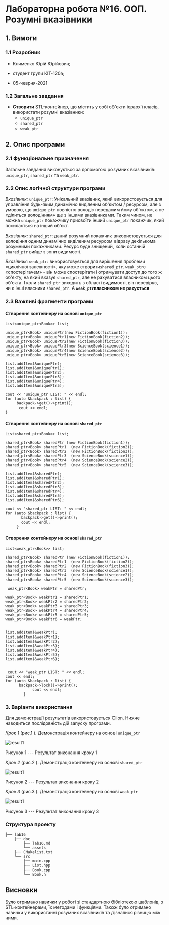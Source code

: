 # Лабораторна робота №16. ООП. Розумні вказівники

## 1. Вимоги

### 1.1 Розробник

- Клименко Юрій Юрійович;

- студент групи КІТ-120а;

- 05-чеврня-2021

### 1.2 Загальне завдання

 * **Створити** STL-контейнер, що містить у собі об'єкти ієрархії класів, використати розумні вказівники:
	 * `unique_ptr`
	 * `shared_ptr`
	 * `weak_ptr  `

## 2. Опис програми 

### 2.1 Функціональне призначення

Загальне завдання виконується за допомогою розумних вказівників: `unique_ptr`, `shared_ptr` та `weak_ptr`.

### 2.2 Опис логічної структури програми

_Вказівник:_  `unique_ptr`: Унікальний вказівник, який використовується для управління будь-яким динамічно виділеним об'єктом / ресурсом, але з умовою, що `unique_ptr` повністю володіє переданим йому об'єктом, а не «ділиться володінням» ще з іншими вказівниками. Таким чином, не можна  `unique_ptr` покажчику присвоїти інший  `unique_ptr` покажчик, який посилається на інший об'єкт. 


_Вказівник:_  `shared_ptr`: даний розумний покажчик  використовується для володіння одним динамічно виділеним ресурсом відразу декількома розумними покажчиками. Ресурс буде знищений, коли останній `shared_ptr` вийде з зони видимості.

_Вказівник:_  `weak_ptr`: використовується для вирішення проблеми «циклічної залежності», яку може створити`shared_ptr`.  `weak_ptr`є «спостерігачем» - він може спостерігати і отримувати доступ до того ж об'єкту, на який вказує `shared_ptr`, але не рахуватися власником цього об'єкта. І коли `shared_ptr` виходить з області видимості, він перевіряє, чи є інші власники `shared_ptr`. А **`weak_ptr`власником не рахується**


### 2.3 Важливі фрагменти програми

####  Створення контейнеру на основі `unique_ptr`

``` 
List<unique_ptr<Book>> list;

unique_ptr<Book> uniquePtr(new FictionBook(fiction1));
unique_ptr<Book> uniquePtr1(new FictionBook(fiction2));
unique_ptr<Book> uniquePtr2(new FictionBook(fiction3));
unique_ptr<Book> uniquePtr3(new ScienceBook(science1));
unique_ptr<Book> uniquePtr4(new ScienceBook(science2));
unique_ptr<Book> uniquePtr5(new ScienceBook(science3));
        
list.addItem(&uniquePtr);
list.addItem(&uniquePtr1);
list.addItem(&uniquePtr2);
list.addItem(&uniquePtr3);
list.addItem(&uniquePtr4);
list.addItem(&uniquePtr5);
        
cout << "unique_ptr LIST: " << endl;
for (auto &backpack : list) {
     backpack->get()->print();  
      cout << endl;
}
```

####  Створення контейнеру на основі `shared_ptr`

``` 
List<shared_ptr<Book>> list;

shared_ptr<Book> sharedPtr (new FictionBook(fiction1));
shared_ptr<Book> sharedPtr1  (new FictionBook(fiction2));
shared_ptr<Book> sharedPtr2  (new FictionBook(fiction3));
shared_ptr<Book> sharedPtr3  (new ScienceBook(science1));
shared_ptr<Book> sharedPtr4  (new ScienceBook(science2));
shared_ptr<Book> sharedPtr5  (new ScienceBook(science3));
       
list.addItem(&sharedPtr);
list.addItem(&sharedPtr1);
list.addItem(&sharedPtr2);
list.addItem(&sharedPtr3);
list.addItem(&sharedPtr4);
list.addItem(&sharedPtr5);
list.addItem(&sharedPtr6);
     
cout << "shared_ptr LIST: " << endl;
for (auto &backpack : list) {
       backpack->get()->print();  
       cout << endl;
     }
```

####  Створення контейнеру на основі `shared_ptr`

``` 
List<weak_ptr<Book>> list;

shared_ptr<Book> sharedPtr (new FictionBook(fiction1));
shared_ptr<Book> sharedPtr1  (new FictionBook(fiction2));
shared_ptr<Book> sharedPtr2  (new FictionBook(fiction3));
shared_ptr<Book> sharedPtr3  (new ScienceBook(science1));
shared_ptr<Book> sharedPtr4  (new ScienceBook(science2));
shared_ptr<Book> sharedPtr5  (new ScienceBook(science3));
        
 weak_ptr<Book> weakPtr = sharedPtr;
 
weak_ptr<Book> weakPtr1 = sharedPtr1;
weak_ptr<Book> weakPtr2 = sharedPtr2;
weak_ptr<Book> weakPtr3 = sharedPtr3;
weak_ptr<Book> weakPtr4 = sharedPtr4;
weak_ptr<Book> weakPtr5 = sharedPtr5;
weak_ptr<Book> weakPtr6 = weakPtr;


list.addItem(&weakPtr);
list.addItem(&weakPtr1);
list.addItem(&weakPtr2);
list.addItem(&weakPtr3);
list.addItem(&weakPtr4);
list.addItem(&weakPtr5);
list.addItem(&weakPtr6);


 cout << "weak_ptr LIST: " << endl;
cout << endl;
for (auto &backpack : list) {
      backpack->lock()->print();  
            cout << endl;
        }
```

### 3. Варіанти використання

Для демонстрації результатів використовується Clion. Нижче наводиться послідовність  дій запуску програми.

_Крок 1_ (рис.1 ). Демонстрація контейнеру на основі `unique_ptr`

![result1](https://github.com/LiquidFunki/liquid-prog/blob/main/semester%202/lab16/doc/assets/unique.png?raw=true)

Рисунок 1 --- Результат виконання кроку 1

_Крок 2_ (рис.2 ). Демонстрація контейнеру на основі `shared_ptr`

![result1](https://github.com/LiquidFunki/liquid-prog/blob/main/semester%202/lab16/doc/assets/shared.png?raw=true)

Рисунок 2 --- Результат виконання кроку 2

_Крок 3_ (рис.3 ). Демонстрація контейнеру на основі `weak_ptr`

![result1](https://github.com/LiquidFunki/liquid-prog/blob/main/semester%202/lab16/doc/assets/weak.png?raw=true)

Рисунок 3 --- Результат виконання кроку 3


### Структура проекту

	├── lab16
	    ├── doc
	        ├── lab16.md
	        └── assets
        ├── CMakelist.txt
		└── src
		    ├── main.cpp
            ├── List.hpp
		    ├── Book.cpp
		    └── Book.h
## Висновки

Було отримано навички у роботі зі стандартною бібліотекою шаблонів, з STL-контейнерами, їх методами і функціями. Також було отримано навички у використанні розумних вказівників та дізналися різницю між ними.
